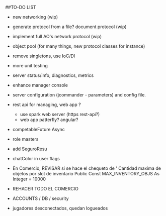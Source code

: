 ##TO-DO LIST

* new networking (wip)
* generate protocol from a file? document protocol (wip)
* implement full AO's network protocol (wip)

* object pool (for many things, new protocol classes for instance)

* remove singletons, use IoC/DI

* more unit testing
* server status/info, diagnostics, metrics
* enhance manager console
* server configuration (jcommander - parameters) and config file.
* rest api for managing, web app ?
	* use spark web server (https rest-api?)
	* web app patterfly? angular?
* competableFuture Async

* role masters
* add SeguroResu
* chatColor in user flags

* En Comercio, REVISAR si se hace el chequeto de 
	' Cantidad maxima de objetos por slot de inventario
	Public Const MAX_INVENTORY_OBJS As Integer = 10000
	
* REHACER TODO EL COMERCIO

* ACCOUNTS / DB / security

* jugadores desconectados, quedan logueados


